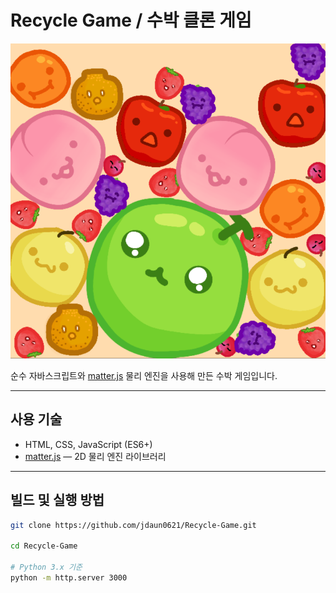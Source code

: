 # Recycle Game / 수박 클론 게임

![](./screenshot.png)

순수 자바스크립트와 [matter.js](https://github.com/liabru/matter-js) 물리 엔진을 사용해 만든 수박 게임입니다.

---

## 사용 기술

- HTML, CSS, JavaScript (ES6+)
- [matter.js](https://github.com/liabru/matter-js) — 2D 물리 엔진 라이브러리

---

## 빌드 및 실행 방법


```bash
git clone https://github.com/jdaun0621/Recycle-Game.git

cd Recycle-Game

# Python 3.x 기준
python -m http.server 3000
